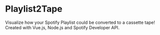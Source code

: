 # Playlist2Tape
Visualize how your Spotify Playlist could be converted to a cassette tape! 
Created with Vue.js, Node.js and Spotify Developer API.
